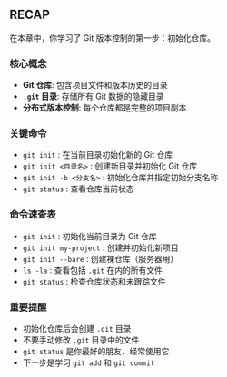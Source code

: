 ## RECAP

在本章中，你学习了 Git 版本控制的第一步：初始化仓库。

### 核心概念

- **Git 仓库**: 包含项目文件和版本历史的目录
- **`.git` 目录**: 存储所有 Git 数据的隐藏目录
- **分布式版本控制**: 每个仓库都是完整的项目副本

### 关键命令

- `git init` : 在当前目录初始化新的 Git 仓库
- `git init <目录名>` : 创建新目录并初始化 Git 仓库
- `git init -b <分支名>` : 初始化仓库并指定初始分支名称
- `git status` : 查看仓库当前状态

### 命令速查表

- `git init` : 初始化当前目录为 Git 仓库
- `git init my-project` : 创建并初始化新项目
- `git init --bare` : 创建裸仓库（服务器用）
- `ls -la` : 查看包括 `.git` 在内的所有文件
- `git status` : 检查仓库状态和未跟踪文件

### 重要提醒

- 初始化仓库后会创建 `.git` 目录
- 不要手动修改 `.git` 目录中的文件
- `git status` 是你最好的朋友，经常使用它
- 下一步是学习 `git add` 和 `git commit`